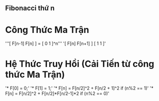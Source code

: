 ## Fibonacci thứ n

# Công Thức Ma Trận


'''[ F[n-1]  F[n]   ]  = [ 0  1 ]^n'''
'[ F[n]    F[n+1] ]    [ 1  1 ]'

# Hệ Thức Truy Hồi (Cải Tiến từ công thức Ma Trận)

'* F[0] = 0;'
'* F[1] = 1;'
'* F[n] = F[n/2]^2 + F[n/2 + 1]^2 if (n%2 == 1)'
'* F[n] = F[n/2]^2 + F[n/2]*F[n/2-1]*2 if (n%2 == 0)'

